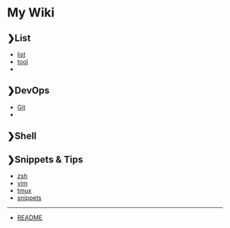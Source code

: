 # My Wiki


## ❯List
 * [list](./list)
 * [tool](./tool.md)
 * 
## ❯DevOps

 * [Git](./git)
 * 
## ❯Shell

## ❯Snippets & Tips

 * [zsh](./zsh)
 * [vim](./vim)
 * [tmux](./tmux)
 * [snippets](./snippets)



----
 * [README](README)

